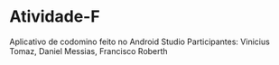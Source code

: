 # Atividade-F
Aplicativo de codomino feito no Android Studio
Participantes: Vinicius Tomaz, Daniel Messias, Francisco Roberth
